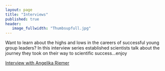 ```yaml
---
layout: page
title: "Interviews"
published: true
header:
   image_fullwidth: "Thumbsupfull.jpg"
---
```


Want to learn about the highs and lows in the careers of successful young group leaders? In this interview series established scientists talk about the journey they took on their way to scientific success...enjoy

[Interview with Angelika Riemer](https://youngalliance.github.io/interview-ARiemer/)
